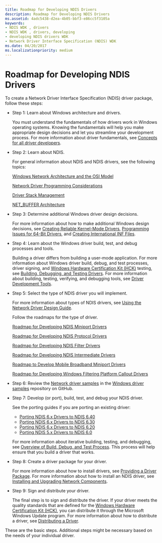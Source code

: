 ```yaml
---
title: Roadmap for Developing NDIS Drivers
description: Roadmap for Developing NDIS Drivers
ms.assetid: 4adc5438-d2ea-4b05-bbf3-e86cc5f3105a
keywords:
- NDIS WDK , drivers
- NDIS WDK , drivers, developing
- developing NDIS drivers WDK
- Network Driver Interface Specification (NDIS) WDK
ms.date: 04/20/2017
ms.localizationpriority: medium
---
```


# Roadmap for Developing NDIS Drivers


To create a Network Driver Interface Specification (NDIS) driver package, follow these steps:

-   Step 1: Learn about Windows architecture and drivers.

    You must understand the fundamentals of how drivers work in Windows operating systems. Knowing the fundamentals will help you make appropriate design decisions and let you streamline your development process. For more information about driver fundamentals, see [Concepts for all driver developers](https://msdn.microsoft.com/library/windows/hardware/ff554731).

-   Step 2: Learn about NDIS.

    For general information about NDIS and NDIS drivers, see the following topics:

    [Windows Network Architecture and the OSI Model](windows-network-architecture-and-the-osi-model.md)

    [Network Driver Programming Considerations](network-driver-programming-considerations.md)

    [Driver Stack Management](driver-stack-management.md)

    [NET\_BUFFER Architecture](net-buffer-architecture.md)

-   Step 3: Determine additional Windows driver design decisions.

    For more information about how to make additional Windows design decisions, see [Creating Reliable Kernel-Mode Drivers](https://msdn.microsoft.com/library/windows/hardware/ff542904), [Programming Issues for 64-Bit Drivers](https://msdn.microsoft.com/library/windows/hardware/ff559923), and [Creating International INF Files](https://msdn.microsoft.com/library/windows/hardware/ff540208).

-   Step 4: Learn about the Windows driver build, test, and debug processes and tools.

    Building a driver differs from building a user-mode application. For more information about Windows driver build, debug, and test processes, driver signing, and [Windows Hardware Certification Kit (HCK)](https://go.microsoft.com/fwlink/p/?LinkId=733613) testing, see [Building, Debugging, and Testing Drivers](https://msdn.microsoft.com/windows-drivers/develop/visual_studio_driver_development_environment). For more information about building, testing, verifying, and debugging tools, see [Driver Development Tools](https://msdn.microsoft.com/library/windows/hardware/ff545440).

-   Step 5: Select the type of NDIS driver you will implement.

    For more information about types of NDIS drivers, see [Using the Network Driver Design Guide](using-the-network-driver-design-guide.md).

    Follow the roadmaps for the type of driver.

    [Roadmap for Developing NDIS Miniport Drivers](roadmap-for-developing-ndis-miniport-drivers.md)

    [Roadmap for Developing NDIS Protocol Drivers](roadmap-for-developing-ndis-protocol-drivers.md)

    [Roadmap for Developing NDIS Filter Drivers](roadmap-for-developing-ndis-filter-drivers.md)

    [Roadmap for Developing NDIS Intermediate Drivers](roadmap-for-developing-ndis-intermediate-drivers.md)

    [Roadmap to Develop Mobile Broadband Miniport Drivers](roadmap-to-develop-mb-miniport-drivers.md)

    [Roadmap for Developing Windows Filtering Platform Callout Drivers](roadmap-for-developing-wfp-callout-drivers.md)

-   Step 6: Review the [Network driver samples](http://go.microsoft.com/fwlink/p/?LinkId=616034) in the [Windows driver samples](http://go.microsoft.com/fwlink/p/?LinkId=616507) repository on GitHub.

-   Step 7: Develop (or port), build, test, and debug your NDIS driver.

    See the porting guides if you are porting an existing driver:

    -   [Porting NDIS 6.x Drivers to NDIS 6.40](porting-ndis-6-x-drivers-to-ndis-6-40.md)
    -   [Porting NDIS 6.x Drivers to NDIS 6.30](porting-ndis-6-x-drivers-to-ndis-6-30.md)
    -   [Porting NDIS 6.x Drivers to NDIS 6.20](porting-ndis-6-x-drivers-to-ndis-6-20.md)
    -   [Porting NDIS 5.x Drivers to NDIS 6.0](porting-ndis-5-x-drivers-to-ndis-6-0.md)

    For more information about iterative building, testing, and debugging, see [Overview of Build, Debug, and Test Process](https://msdn.microsoft.com/windows-drivers/develop/visual_studio_driver_development_environment). This process will help ensure that you build a driver that works.

-   Step 8: Create a driver package for your driver.

    For more information about how to install drivers, see [Providing a Driver Package](https://msdn.microsoft.com/windows-drivers/develop/creating_a_driver_package). For more information about how to install an NDIS driver, see [Installing and Upgrading Network Components](installing-and-upgrading-network-components.md).

-   Step 9: Sign and distribute your driver.

    The final step is to sign and distribute the driver. If your driver meets the quality standards that are defined for the [Windows Hardware Certification Kit (HCK)](https://go.microsoft.com/fwlink/p/?LinkId=733613), you can distribute it through the Microsoft Windows Update program. For more information about how to distribute a driver, see [Distributing a Driver](https://msdn.microsoft.com/windows-drivers/develop/distributing_a_driver_package_win8).

These are the basic steps. Additional steps might be necessary based on the needs of your individual driver.

 

 






